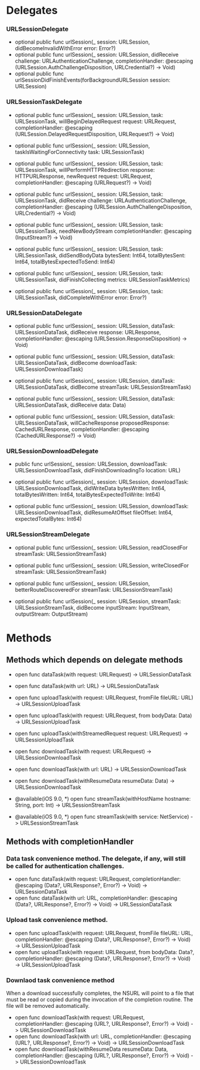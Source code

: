#  Delegates
### URLSessionDelegate
- optional public func urlSession(_ session: URLSession, didBecomeInvalidWithError error: Error?)
- optional public func urlSession(_ session: URLSession, didReceive challenge: URLAuthenticationChallenge, completionHandler: @escaping (URLSession.AuthChallengeDisposition, URLCredential?) -> Void)
- optional public func urlSessionDidFinishEvents(forBackgroundURLSession session: URLSession)

### URLSessionTaskDelegate

 - optional public func urlSession(_ session: URLSession, task: URLSessionTask, willBeginDelayedRequest request: URLRequest, completionHandler: @escaping (URLSession.DelayedRequestDisposition, URLRequest?) -> Void)

 - optional public func urlSession(_ session: URLSession, taskIsWaitingForConnectivity task: URLSessionTask)

 - optional public func urlSession(_ session: URLSession, task: URLSessionTask, willPerformHTTPRedirection response: HTTPURLResponse, newRequest request: URLRequest, completionHandler: @escaping (URLRequest?) -> Void)

 - optional public func urlSession(_ session: URLSession, task: URLSessionTask, didReceive challenge: URLAuthenticationChallenge, completionHandler: @escaping (URLSession.AuthChallengeDisposition, URLCredential?) -> Void)

 - optional public func urlSession(_ session: URLSession, task: URLSessionTask, needNewBodyStream completionHandler: @escaping (InputStream?) -> Void)

 - optional public func urlSession(_ session: URLSession, task: URLSessionTask, didSendBodyData bytesSent: Int64, totalBytesSent: Int64, totalBytesExpectedToSend: Int64)

 - optional public func urlSession(_ session: URLSession, task: URLSessionTask, didFinishCollecting metrics: URLSessionTaskMetrics)

 - optional public func urlSession(_ session: URLSession, task: URLSessionTask, didCompleteWithError error: Error?)

### URLSessionDataDelegate

 - optional public func urlSession(_ session: URLSession, dataTask: URLSessionDataTask, didReceive response: URLResponse, completionHandler: @escaping (URLSession.ResponseDisposition) -> Void)

 - optional public func urlSession(_ session: URLSession, dataTask: URLSessionDataTask, didBecome downloadTask: URLSessionDownloadTask)

 - optional public func urlSession(_ session: URLSession, dataTask: URLSessionDataTask, didBecome streamTask: URLSessionStreamTask)

 - optional public func urlSession(_ session: URLSession, dataTask: URLSessionDataTask, didReceive data: Data)

 - optional public func urlSession(_ session: URLSession, dataTask: URLSessionDataTask, willCacheResponse proposedResponse: CachedURLResponse, completionHandler: @escaping (CachedURLResponse?) -> Void)

### URLSessionDownloadDelegate

 - public func urlSession(_ session: URLSession, downloadTask: URLSessionDownloadTask, didFinishDownloadingTo location: URL)

 - optional public func urlSession(_ session: URLSession, downloadTask: URLSessionDownloadTask, didWriteData bytesWritten: Int64, totalBytesWritten: Int64, totalBytesExpectedToWrite: Int64)

 - optional public func urlSession(_ session: URLSession, downloadTask: URLSessionDownloadTask, didResumeAtOffset fileOffset: Int64, expectedTotalBytes: Int64)

### URLSessionStreamDelegate

 - optional public func urlSession(_ session: URLSession, readClosedFor streamTask: URLSessionStreamTask)

 - optional public func urlSession(_ session: URLSession, writeClosedFor streamTask: URLSessionStreamTask)

 - optional public func urlSession(_ session: URLSession, betterRouteDiscoveredFor streamTask: URLSessionStreamTask)

 - optional public func urlSession(_ session: URLSession, streamTask: URLSessionStreamTask, didBecome inputStream: InputStream, outputStream: OutputStream)
 
 
#  Methods

## Methods which depends on delegate methods
- open func dataTask(with request: URLRequest) -> URLSessionDataTask
- open func dataTask(with url: URL) -> URLSessionDataTask

- open func uploadTask(with request: URLRequest, fromFile fileURL: URL) -> URLSessionUploadTask
- open func uploadTask(with request: URLRequest, from bodyData: Data) -> URLSessionUploadTask
- open func uploadTask(withStreamedRequest request: URLRequest) -> URLSessionUploadTask

- open func downloadTask(with request: URLRequest) -> URLSessionDownloadTask
- open func downloadTask(with url: URL) -> URLSessionDownloadTask
- open func downloadTask(withResumeData resumeData: Data) -> URLSessionDownloadTask

- @available(iOS 9.0, *)
   open func streamTask(withHostName hostname: String, port: Int) -> URLSessionStreamTask
- @available(iOS 9.0, *)
   open func streamTask(with service: NetService) -> URLSessionStreamTask
   
## Methods with completionHandler
### Data task convenience method. The delegate, if any, will still be called for authentication challenges.
   - open func dataTask(with request: URLRequest, completionHandler: @escaping (Data?, URLResponse?, Error?) -> Void) -> URLSessionDataTask
   - open func dataTask(with url: URL, completionHandler: @escaping (Data?, URLResponse?, Error?) -> Void) -> URLSessionDataTask
   
### Upload task convenience method.
   - open func uploadTask(with request: URLRequest, fromFile fileURL: URL, completionHandler: @escaping (Data?, URLResponse?, Error?) -> Void) -> URLSessionUploadTask
   - open func uploadTask(with request: URLRequest, from bodyData: Data?, completionHandler: @escaping (Data?, URLResponse?, Error?) -> Void) -> URLSessionUploadTask
   
### Downlaod task convenience method
  When a download successfully completes, the NSURL will point to a file that must be read or
  copied during the invocation of the completion routine.  The file will be removed automatically.
  
   - open func downloadTask(with request: URLRequest, completionHandler: @escaping (URL?, URLResponse?, Error?) -> Void) -> URLSessionDownloadTask
   - open func downloadTask(with url: URL, completionHandler: @escaping (URL?, URLResponse?, Error?) -> Void) -> URLSessionDownloadTask
   - open func downloadTask(withResumeData resumeData: Data, completionHandler: @escaping (URL?, URLResponse?, Error?) -> Void) -> URLSessionDownloadTask

